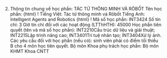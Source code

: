2. Thông tin chung về học phần: TÁC TỬ THÔNG MINH VÀ RÔBỐT Tên học phần:
{html}
! Tiếng Việt: Tác tử thông minh và Rôbốt Tiếng Anh: Intelligent Agents and Robotics
{html}
! Mã số học phần: INT3424 Số tín chỉ: 3 Giờ tín chỉ đối với các hoạt động (LTThHTH): 45000 Học phần tiên quyết (tên và mã số học phần): INT2210Cấu trúc dữ
liệu và giải thuật; INT2215Lập trình nâng cao; INT3401Trí tuệ
nhân tạo; INT3404Xử lý ảnh. Các yêu cầu đối với học phần (nếu có): sinh viên phải có điểm tối
thiểu B cho 4 môn học tiên quyết. Bộ môn Khoa phụ trách học phần: Bộ môn KHMT Khoa CNTT
